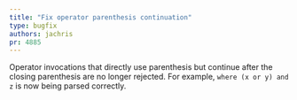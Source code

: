 ```yaml
---
title: "Fix operator parenthesis continuation"
type: bugfix
authors: jachris
pr: 4885
---
```


Operator invocations that directly use parenthesis but continue after the
closing parenthesis are no longer rejected. For example, `where (x or y) and z`
is now being parsed correctly.

